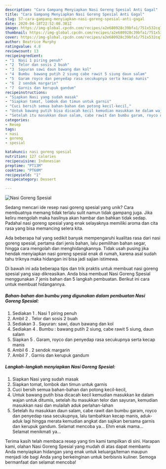 ```yaml
---
description: "Cara Gampang Menyiapkan Nasi Goreng Spesial Anti Gagal"
title: "Cara Gampang Menyiapkan Nasi Goreng Spesial Anti Gagal"
slug: 57-cara-gampang-menyiapkan-nasi-goreng-spesial-anti-gagal
date: 2020-04-18T22:52:08.381Z
image: https://img-global.cpcdn.com/recipes/a2e680928c39bfa1/751x532cq70/nasi-goreng-spesial-foto-resep-utama.jpg
thumbnail: https://img-global.cpcdn.com/recipes/a2e680928c39bfa1/751x532cq70/nasi-goreng-spesial-foto-resep-utama.jpg
cover: https://img-global.cpcdn.com/recipes/a2e680928c39bfa1/751x532cq70/nasi-goreng-spesial-foto-resep-utama.jpg
author: Beatrice Murphy
ratingvalue: 4.8
reviewcount: 13
recipeingredient:
- "1  Nasi 1 piring penuh"
- "2  Telor dan sosis 2 buah"
- "3  Sayuran sawi daun bawang dan kol"
- "4  Bumbu  bawang putih 2 siung cabe rawit 5 siung daun salam"
- "5  Garam royco dan penyedap rasa secukupnya serta kecap manis"
- "6  2 sendok margarin"
- "7  Garnis dan kerupuk gandum"
recipeinstructions:
- "Siapkan Nasi yang sudah masak"
- "Siapkan tomat, lombok dan timun untuk garnis"
- "Cuci bersih semua bahan-bahan dan potong kecil-kecil,"
- "Untuk bawang putih bisa dicacah kecil kemudian masukkan ke dalam wajan untuk ditumis, setelah itu masukkan telor dan sayuran, kemudian masukkan nasi dan mulailah aduk perlahan-lahan"
- "Setelah itu masukkan daun salam, cabe rawit dan bumbu garam, royco dan penyedap rasa secukupnya, lalu tambahkan kecap manis, aduk-aduk lagi hingga merata kemudian angkat dan sajikan bersama garnis dan kerupuk gandum. Selamat mencoba ya... Ehm enak mama... Selamat menikmati ya..."
categories:
- Resep
tags:
- nasi
- goreng
- spesial

katakunci: nasi goreng spesial 
nutrition: 127 calories
recipecuisine: Indonesian
preptime: "PT13M"
cooktime: "PT60M"
recipeyield: "1"
recipecategory: Dessert

---
```



![Nasi Goreng Spesial](https://img-global.cpcdn.com/recipes/a2e680928c39bfa1/751x532cq70/nasi-goreng-spesial-foto-resep-utama.jpg)

Sedang mencari ide resep nasi goreng spesial yang unik? Cara membuatnya memang tidak terlalu sulit namun tidak gampang juga. Jika keliru mengolah maka hasilnya akan hambar dan bahkan tidak sedap. Padahal nasi goreng spesial yang enak selayaknya memiliki aroma dan cita rasa yang bisa memancing selera kita.

Ada beberapa hal yang sedikit banyak mempengaruhi kualitas rasa dari nasi goreng spesial, pertama dari jenis bahan, lalu pemilihan bahan segar, hingga cara mengolah dan menghidangkannya. Tidak usah pusing jika hendak menyiapkan nasi goreng spesial enak di rumah, karena asal sudah tahu triknya maka hidangan ini bisa jadi sajian istimewa.




Di bawah ini ada beberapa tips dan trik praktis untuk membuat nasi goreng spesial yang siap dikreasikan. Anda bisa membuat Nasi Goreng Spesial menggunakan 7 jenis bahan dan 5 langkah pembuatan. Berikut ini cara untuk membuat hidangannya.

<!--inarticleads1-->

##### Bahan-bahan dan bumbu yang digunakan dalam pembuatan Nasi Goreng Spesial:

1. Sediakan 1 . Nasi 1 piring penuh
1. Ambil 2 . Telor dan sosis 2 buah
1. Sediakan 3 . Sayuran: sawi, daun bawang dan kol
1. Sediakan 4 . Bumbu : bawang putih 2 siung, cabe rawit 5 siung, daun salam
1. Siapkan 5 . Garam, royco dan penyedap rasa secukupnya serta kecap manis
1. Ambil 6 . 2 sendok margarin
1. Ambil 7 . Garnis dan kerupuk gandum




<!--inarticleads2-->

##### Langkah-langkah menyiapkan Nasi Goreng Spesial:

1. Siapkan Nasi yang sudah masak
1. Siapkan tomat, lombok dan timun untuk garnis
1. Cuci bersih semua bahan-bahan dan potong kecil-kecil,
1. Untuk bawang putih bisa dicacah kecil kemudian masukkan ke dalam wajan untuk ditumis, setelah itu masukkan telor dan sayuran, kemudian masukkan nasi dan mulailah aduk perlahan-lahan
1. Setelah itu masukkan daun salam, cabe rawit dan bumbu garam, royco dan penyedap rasa secukupnya, lalu tambahkan kecap manis, aduk-aduk lagi hingga merata kemudian angkat dan sajikan bersama garnis dan kerupuk gandum. Selamat mencoba ya... Ehm enak mama... Selamat menikmati ya...




Terima kasih telah membaca resep yang tim kami tampilkan di sini. Harapan kami, olahan Nasi Goreng Spesial yang mudah di atas dapat membantu Anda menyiapkan hidangan yang enak untuk keluarga/teman maupun menjadi ide bagi Anda yang berkeinginan untuk berbisnis kuliner. Semoga bermanfaat dan selamat mencoba!
